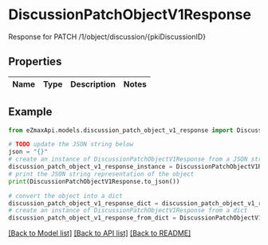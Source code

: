 # DiscussionPatchObjectV1Response

Response for PATCH /1/object/discussion/{pkiDiscussionID}

## Properties

Name | Type | Description | Notes
------------ | ------------- | ------------- | -------------

## Example

```python
from eZmaxApi.models.discussion_patch_object_v1_response import DiscussionPatchObjectV1Response

# TODO update the JSON string below
json = "{}"
# create an instance of DiscussionPatchObjectV1Response from a JSON string
discussion_patch_object_v1_response_instance = DiscussionPatchObjectV1Response.from_json(json)
# print the JSON string representation of the object
print(DiscussionPatchObjectV1Response.to_json())

# convert the object into a dict
discussion_patch_object_v1_response_dict = discussion_patch_object_v1_response_instance.to_dict()
# create an instance of DiscussionPatchObjectV1Response from a dict
discussion_patch_object_v1_response_from_dict = DiscussionPatchObjectV1Response.from_dict(discussion_patch_object_v1_response_dict)
```
[[Back to Model list]](../README.md#documentation-for-models) [[Back to API list]](../README.md#documentation-for-api-endpoints) [[Back to README]](../README.md)


